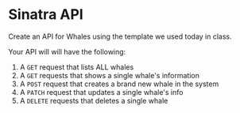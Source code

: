 # Sinatra API

Create an API for Whales using the template we used today in class.

Your API will will have the following:

1. A `GET` request that lists ALL whales
2. A `GET` requests that shows a single whale's information
3. A `POST` request that creates a brand new whale in the system
4. A `PATCH` request that updates a single whale's info
5. A `DELETE` requests that deletes a single whale
